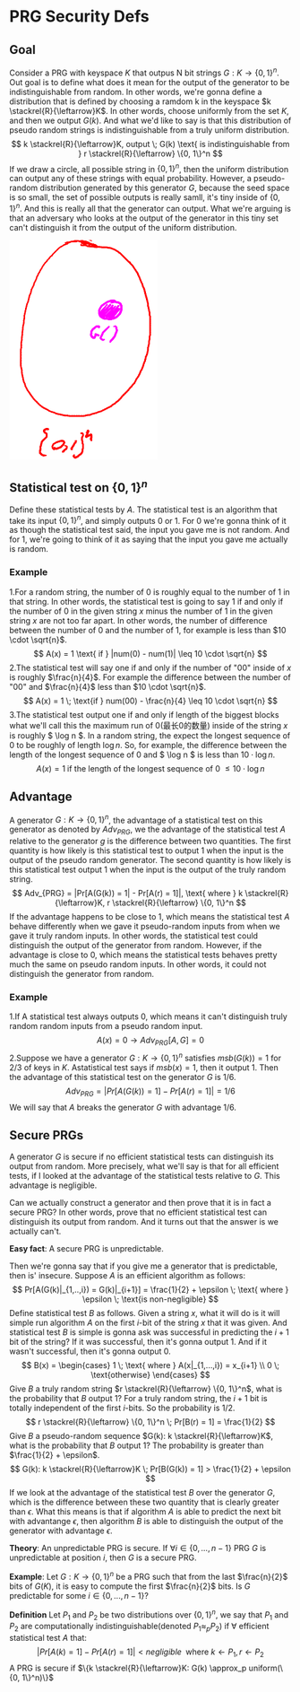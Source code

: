 # PRG Security Defs

## Goal

Consider a PRG with keyspace $K$ that outpus N bit strings $G: K \to \{0, 1\}^n$. Out goal is to define what does it mean for the output of the generator to be indistinguishable from random. In other words, we're gonna define a distribution that is defined by choosing a ramdom k in the keyspace $k \stackrel{R}{\leftarrow}K$. In other words, choose uniformly from the set $K$, and then we output $G(k)$. And what we'd like to say is that this distribution of pseudo random strings is indistinguishable from a truly uniform distribution. 
$$
k \stackrel{R}{\leftarrow}K, output \; G(k) \text{ is indistinguishable from }
r \stackrel{R}{\leftarrow} \{0, 1\}^n
$$
If we draw a circle, all possible string in $\{0, 1\}^n$, then the uniform distribution can output any of these strings with equal probability. However, a pseudo-random distribution generated by this generator $G$, because the seed space is so small, the set of possible outputs is really samll, it's tiny inside of $\{0,1\}^n$. And this is really all that the generator can output. What we're arguing is that an adversary who looks at the output of the generator in this tiny set can't distinguish it from the output of the uniform distribution.

![1651740248008](../../img/1651740248008.png)

## Statistical test on $\{0, 1\}^n$

Define these statistical tests by $A$. The statistical test is an algorithm that take its input  $\{0, 1\}^n$, and simply outputs 0 or 1. For 0 we're gonna think of it as though the statistical test said, the input you gave me is not random. And for 1, we're going to think of it as saying that the input you gave me actually is random.

### Example

1.For a random string, the number of 0 is roughly equal to the number of 1 in that string. In other words, the statistical test is going to say 1 if and only if the number of 0 in the given string $x$ minus the number of 1 in the given string $x$ are not too far apart. In other words, the number of difference between the number of 0 and the number of 1, for example is less than $10 \cdot \sqrt{n}$.
$$
A(x) = 1 \text{ if } |num(0) - num(1)| \leq 10 \cdot \sqrt{n}
$$
2.The statistical test will say one if and only if the number of "00" inside of $x$ is roughly $\frac{n}{4}$. For example the difference between the number of "00" and $\frac{n}{4}$ less than $10 \cdot \sqrt{n}$.
$$
A(x) = 1 \; \text{if } num(00) - \frac{n}{4} \leq 10 \cdot \sqrt{n}
$$
3.The statistical test output one if and only if length of the biggest blocks what we'll call this the maximum run of 0(最长0的数量) inside of the string $x$ is roughly $ \log n $. In a random string, the expect the longest sequence of 0 to be roughly of length $\log n$. So, for example, the difference between the length of the longest sequence of 0 and $ \log n $ is less than $10 \cdot \log n$.
$$
A(x) = 1 \; \text{if the length of the longest sequence of 0 } \leq 10 \cdot \log n
$$

## Advantage

A generator $G: K \to \{0, 1\}^n$, the advantage of a statistical test on this generator as denoted by $Adv_{PRG}$, we the advantage of the statistical test $A$ relative to the generator $g$ is the difference between two quantities. The first quantity is how likely is this statistical test to output 1 when the input is the output of the pseudo random generator. The second quantity is how likely is this statistical test output 1 when the input is the output of the truly random string.
$$
Adv_{PRG} = |Pr[A(G(k)) = 1| - Pr[A(r) = 1]|, \text{ where } k \stackrel{R}{\leftarrow}K, r \stackrel{R}{\leftarrow} \{0, 1\}^n
$$
If the advantage happens to be close to 1, which means the statistical test $A$ behave differently when we gave it pseudo-random inputs from when we gave it truly random inputs. In other words, the statistical test could distinguish the output of the generator from random. However, if the advantage is close to 0, which means the statistical tests behaves pretty much the same on pseudo random inputs. In other words, it could not distinguish the generator from random.

### Example

1.If A statistical test always outputs 0, which means  it can't distinguish truly random random inputs from a pseudo random input.
$$
A(x) = 0 \to Adv_{PRG}[A, G] = 0
$$
2.Suppose we have a generator $G:K \to \{0, 1\}^n$ satisfies $msb(G(k)) = 1$ for $2/3$ of keys in $K$. Astatistical test says if $msb(x) = 1$, then it output 1. Then the advantage of this statistical test on the generator $G$ is $1/6$.
$$
Adv_{PRG} = |Pr[A(G(k)) = 1] - Pr[A(r) = 1]| = 1/6
$$
We will say that $A$ breaks the generator $G$ with advantage $1/6$.

## Secure PRGs

A generator $G$ is secure if no efficient statistical tests can distinguish its output from random. More precisely, what we'll say is that for all efficient tests, if I looked at the advantage of the statistical tests relative to $G$. This advantage is negligible.

Can we actually construct a generator and then prove that it is in fact a secure PRG? In other words, prove that no efficient statistical test can distinguish its output from random. And it turns out that the answer is we actually can't.

**Easy fact**: A secure PRG is unpredictable.

Then we're gonna say that if you give me a generator that is predictable, then is' insecure. Suppose $A$ is an efficient algorithm as follows:
$$
Pr[A(G(k)|_{1,..,i}) = G(k)|_{i+1}] = \frac{1}{2} + \epsilon \; \text{ where } \epsilon \; \text{is non-negligible}
$$
Define statistical test $B$ as follows. Given a string $x$, what it will do is it will simple run algorithm $A$ on the first $i$-bit of the string $x$ that it was given. And statistical test $B$ is simple is gonna ask was successful in predicting the $i+1$ bit of the string? If it was successful, then it's gonna output 1. And if it wasn't successful, then it's gonna output 0.
$$
B(x) = \begin{cases}
		1 \; \text{ where } A(x|_{1,...,i}) = x_{i+1} \\
		0 \; \text{otherwise}
	   \end{cases}
$$
Give $B$ a truly random string $r \stackrel{R}{\leftarrow} \{0, 1\}^n$, what is the probability that $B$ output 1? For a truly random string, the $i+1$ bit is totally independent of the first $i$-bits. So the probability is $1/2$.
$$
r \stackrel{R}{\leftarrow} \{0, 1\}^n \; Pr[B(r) = 1] = \frac{1}{2}
$$
Give $B$ a pseudo-random sequence $G(k): k \stackrel{R}{\leftarrow}K$, what is the probability that $B$ output 1? The probability is greater than $\frac{1}{2} + \epsilon$.
$$
G(k): k \stackrel{R}{\leftarrow}K \; Pr[B(G(k)) = 1] > \frac{1}{2} + \epsilon
$$
If we look at the advantage of the statistical test $B$ over the generator $G$, which is the difference between these two quantity that is clearly greater than $\epsilon$. What this means is that if algorithm $A$ is able to predict the next bit with advantange $\epsilon$, then algorithm $B$ is able to distinguish the output of the generator with advantage $\epsilon$.

**Theory**: An unpredictable PRG is secure. If $\forall i \in \{0,..., n-1\}$ PRG $G$ is unpredictable at position $i$, then $G$ is a secure PRG.

**Example**: Let $G:K \to \{0, 1\}^n$ be a PRG such that from the last $\frac{n}{2}$ bits of $G(K)$, it is easy to compute the first $\frac{n}{2}$ bits. Is $G$ predictable for some $i \in \{0,..., n-1\}$?

**Definition** Let $P_1$ and $P_2$ be two distributions over $\{0, 1\}^n$, we say that $P_1$ and $P_2$ are computationally indistinguishable(denoted $P_1 \approx_{p} P_2$) if $\forall$ efficient statistical test $A$ that:
$$
| Pr[A(k) = 1] - Pr[A(r) = 1] | \lt negligible \; \text{ where } k \leftarrow P_1, r \leftarrow P_2
$$
A PRG is secure if $\{k \stackrel{R}{\leftarrow}K: G(k) \approx_p uniform(\{0, 1\}^n)\}$